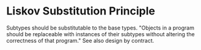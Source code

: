 
# Liskov Substitution Principle
Subtypes should be substitutable to the base types.
"Objects in a program should be replaceable with instances of their subtypes without altering the correctness of 
that program." See also design by contract.